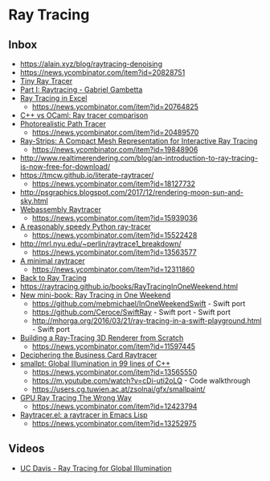 # Ray Tracing

## Inbox

- https://alain.xyz/blog/raytracing-denoising
- https://news.ycombinator.com/item?id=20828751
- [Tiny Ray Tracer](https://gabrielgambetta.com/tiny-raytracer.html)
- [Part I: Raytracing - Gabriel Gambetta](https://gabrielgambetta.com/computer-graphics-from-scratch/raytracing.html)
- [Ray Tracing in Excel](https://www.reddit.com/r/gamedev/comments/ctf9f7/raytracing_in_excel_incl_excel_model_link_and/)
   - https://news.ycombinator.com/item?id=20764825
- [C++ vs OCaml: Ray tracer comparison](https://news.ycombinator.com/item?id=20721070)
- [Photorealistic Path Tracer](http://thume.ca/ray-tracer-site/)
   - https://news.ycombinator.com/item?id=20489570
- [Ray-Strips: A Compact Mesh Representation for Interactive Ray Tracing](http://gamma.cs.unc.edu/RS/paper_rt07.pdf)
  - https://news.ycombinator.com/item?id=19848906
- http://www.realtimerendering.com/blog/an-introduction-to-ray-tracing-is-now-free-for-download/
- https://tmcw.github.io/literate-raytracer/
  - https://news.ycombinator.com/item?id=18127732
- http://psgraphics.blogspot.com/2017/12/rendering-moon-sun-and-sky.html
- [Webassembly Raytracer](https://sniklaus.com/blog/raytracer)
  - https://news.ycombinator.com/item?id=15939036
- [A reasonably speedy Python ray-tracer](https://www.excamera.com/sphinx/article-ray.html)
   - https://news.ycombinator.com/item?id=15522428
- http://mrl.nyu.edu/~perlin/raytrace1_breakdown/
  - https://news.ycombinator.com/item?id=13563577
- [A minimal raytracer](https://mzucker.github.io/2016/08/03/miniray.html)
  - https://news.ycombinator.com/item?id=12311860
- [Back to Ray Tracing](http://www.lexicallyscoped.com/2013/05/16/back-to-ray-tracing.html)
- https://raytracing.github.io/books/RayTracingInOneWeekend.html
- [New mini-book: Ray Tracing in One Weekend](http://psgraphics.blogspot.com/2016/01/new-mini-book-ray-tracing-in-one-weekend.html)
  - https://github.com/mebmichael/InOneWeekendSwift - Swift port
  - https://github.com/Ceroce/SwiftRay - Swift port - Swift port
  - http://mhorga.org/2016/03/21/ray-tracing-in-a-swift-playground.html - Swift port
- [Building a Ray-Tracing 3D Renderer from Scratch](http://www.superjer.com/pixelmachine/)
  - https://news.ycombinator.com/item?id=11597445
- [Deciphering the Business Card Raytracer](http://fabiensanglard.net/rayTracing_back_of_business_card/index.php)
- [smallpt: Global Illumination in 99 lines of C++](http://www.kevinbeason.com/smallpt/)
  - https://news.ycombinator.com/item?id=13565550
  - https://m.youtube.com/watch?v=cDi-uti2oLQ - Code walkthrough
  - https://users.cg.tuwien.ac.at/zsolnai/gfx/smallpaint/
- [GPU Ray Tracing The Wrong Way](http://www.joshbarczak.com/blog/?p=1197)
  - https://news.ycombinator.com/item?id=12423794
- [Raytracer.el: a raytracer in Emacs Lisp](https://github.com/burtonsamograd/emacs-jit/blob/master/lisp/raytracer.el)
  - https://news.ycombinator.com/item?id=13252975
 
## Videos

- [UC Davis - Ray Tracing for Global Illumination](http://www.youtube.com/playlist?list=PL_w_qWAQZtAYd0Kxmq17YXwqXkO1MVrqi)
